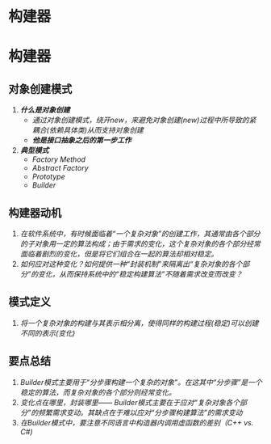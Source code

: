 # 构建器


# 构建器

## 对象创建模式

1. ***什么是对象创建***
   - *通过对象创建模式，绕开new，来避免对象创建(new)过程中所导致的紧耦合(依赖具体类)从而支持对象创建*
   - ***他是接口抽象之后的第一步工作***
2. ***典型模式***
   - *Factory Method*
   - *Abstract Factory*
   - *Prototype*
   - *Builder*

## 构建器动机

1. *在软件系统中，有时候面临着“一个复杂对象”的创建工作，其通常由各个部分的子对象用一定的算法构成；由于需求的变化，这个复杂对象的各个部分经常面临着剧烈的变化，但是将它们组合在一起的算法却相对稳定。*
2. *如何应对这种变化？如何提供一种“封装机制”来隔离出“复杂对象的各个部分”的变化，从而保持系统中的“稳定构建算法”不随着需求改变而改变？*

## 模式定义

1. *将一个复杂对象的构建与其表示相分离，使得同样的构建过程(稳定)可以创建不同的表示(变化)*

## 要点总结

1. *Builder模式主要用于“分步骤构建一个复杂的对象”。在这其中“分步骤”是一个稳定的算法，而复杂对象的各个部分则经常变化。*
2. *变化点在哪里，封装哪里—— Builder模式主要在于应对“复杂对象各个部分”的频繁需求变动。其缺点在于难以应对“分步骤构建算法”的需求变动*
3. *在Builder模式中，要注意不同语言中构造器内调用虚函数的差别（C++ vs. C#)*

